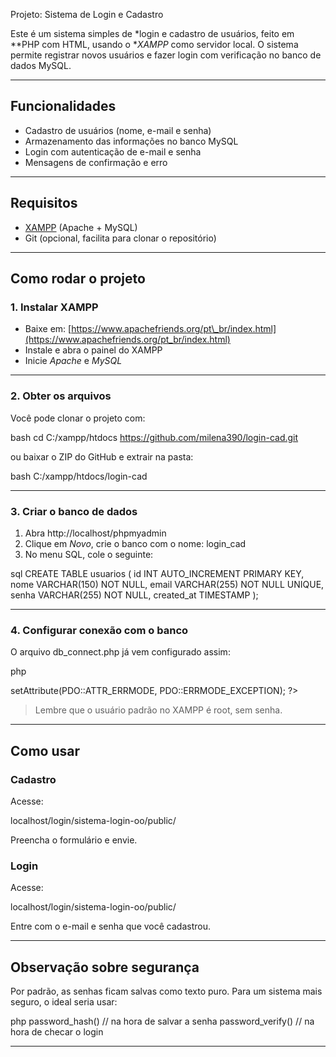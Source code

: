  Projeto: Sistema de Login e Cadastro

Este é um sistema simples de *login e cadastro de usuários, feito em **PHP com HTML, usando o **XAMPP* como servidor local. O sistema permite registrar novos usuários e fazer login com verificação no banco de dados MySQL.

---

## Funcionalidades

* Cadastro de usuários (nome, e-mail e senha)
* Armazenamento das informações no banco MySQL
* Login com autenticação de e-mail e senha
* Mensagens de confirmação e erro

---

## Requisitos

* [XAMPP](https://www.apachefriends.org/pt_br/index.html) (Apache + MySQL)
* Git (opcional, facilita para clonar o repositório)

---

## Como rodar o projeto

### 1. Instalar XAMPP

* Baixe em: [https://www.apachefriends.org/pt\_br/index.html](https://www.apachefriends.org/pt_br/index.html)
* Instale e abra o painel do XAMPP
* Inicie *Apache* e *MySQL*

---

### 2. Obter os arquivos

Você pode clonar o projeto com:

bash
cd C:/xampp/htdocs
https://github.com/milena390/login-cad.git


ou baixar o ZIP do GitHub e extrair na pasta:

bash
C:/xampp/htdocs/login-cad


---

### 3. Criar o banco de dados

1. Abra http://localhost/phpmyadmin
2. Clique em *Novo*, crie o banco com o nome: login_cad
3. No menu SQL, cole o seguinte:

sql
CREATE TABLE usuarios (
  id INT AUTO_INCREMENT PRIMARY KEY,
  nome VARCHAR(150) NOT NULL,
  email VARCHAR(255) NOT NULL UNIQUE,
  senha VARCHAR(255) NOT NULL,
  created_at TIMESTAMP
);


---

### 4. Configurar conexão com o banco

O arquivo db_connect.php já vem configurado assim:

php
<?php
$host = 'localhost';        //nome do servidor
$dbname = 'sistema_login';  //nome do banco de dados
$user = 'root';          //usuário
$pass = '&tec77@info!';  //senha
$conn = new PDO("mysql:host=$host;dbname=$dbname;charset=utf8", $user, $pass);
$conn->setAttribute(PDO::ATTR_ERRMODE, PDO::ERRMODE_EXCEPTION);
?>


> Lembre que o usuário padrão no XAMPP é root, sem senha.

---

## Como usar

### Cadastro

Acesse:


localhost/login/sistema-login-oo/public/


Preencha o formulário e envie.

### Login

Acesse:


localhost/login/sistema-login-oo/public/


Entre com o e-mail e senha que você cadastrou.

---

## Observação sobre segurança

Por padrão, as senhas ficam salvas como texto puro. Para um sistema mais seguro, o ideal seria usar:

php
password_hash()    // na hora de salvar a senha
password_verify()  // na hora de checar o login


---
